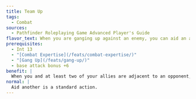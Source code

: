 ```yaml
---
title: Team Up
tags:
  - Combat
sources:
  - Pathfinder Roleplaying Game Advanced Player's Guide
flavor_text: When you are ganging up against an enemy, you can aid an ally with a quick feint.
prerequisites:
  - Int 13
  - "[Combat Expertise](/feats/combat-expertise/)"
  - "[Gang Up](/feats/gang-up/)"
  - base attack bonus +6
benefit: |
  When you and at least two of your allies are adjacent to an opponent, you can attempt the aid another action as a move action.
normal: |
  Aid another is a standard action.
---
```


